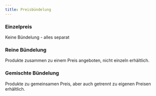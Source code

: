 ```yaml
---
title: Preisbündelung
---
```

### Einzelpreis
Keine Bündelung - alles separat

### Reine Bündelung
Produkte zusammen zu einem Preis angeboten, nicht einzeln erhältlich.

### Gemischte Bündelung
Produkte zu gemeinsamen Preis, aber auch getrennt zu eigenen Preisen erhältlich.
